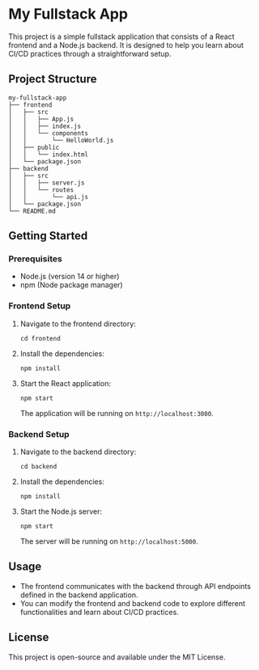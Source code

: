 # My Fullstack App

This project is a simple fullstack application that consists of a React frontend and a Node.js backend. It is designed to help you learn about CI/CD practices through a straightforward setup.

## Project Structure

```
my-fullstack-app
├── frontend
│   ├── src
│   │   ├── App.js
│   │   ├── index.js
│   │   └── components
│   │       └── HelloWorld.js
│   ├── public
│   │   └── index.html
│   └── package.json
├── backend
│   ├── src
│   │   ├── server.js
│   │   └── routes
│   │       └── api.js
│   └── package.json
└── README.md
```

## Getting Started

### Prerequisites

- Node.js (version 14 or higher)
- npm (Node package manager)

### Frontend Setup

1. Navigate to the frontend directory:
   ```
   cd frontend
   ```

2. Install the dependencies:
   ```
   npm install
   ```

3. Start the React application:
   ```
   npm start
   ```

   The application will be running on `http://localhost:3000`.

### Backend Setup

1. Navigate to the backend directory:
   ```
   cd backend
   ```

2. Install the dependencies:
   ```
   npm install
   ```

3. Start the Node.js server:
   ```
   npm start
   ```

   The server will be running on `http://localhost:5000`.

## Usage

- The frontend communicates with the backend through API endpoints defined in the backend application.
- You can modify the frontend and backend code to explore different functionalities and learn about CI/CD practices.

## License

This project is open-source and available under the MIT License.
